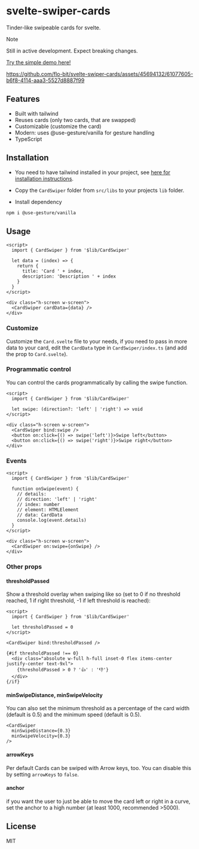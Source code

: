 # svelte-swiper-cards

Tinder-like swipeable cards for svelte.

> [!NOTE]  
> Still in active development. Expect breaking changes.

[Try the simple demo here!](https://flo-bit.github.io/svelte-swiper-cards/simple-demo)

https://github.com/flo-bit/svelte-swiper-cards/assets/45694132/61077605-b6f8-4114-aaa3-5527d8887f99

## Features

- Built with tailwind
- Reuses cards (only two cards, that are swapped)
- Customizable (customize the card)
- Modern: uses @use-gesture/vanilla for gesture handling
- TypeScript

## Installation

- You need to have tailwind installed in your project, see [here for installation instructions](https://tailwindcss.com/docs/guides/sveltekit).

- Copy the `CardSwiper` folder from `src/libs` to your projects `lib` folder.

- Install dependency

```bash
npm i @use-gesture/vanilla
```

## Usage

```svelte
<script>
  import { CardSwiper } from '$lib/CardSwiper'

  let data = (index) => {
    return {
      title: 'Card ' + index,
      description: 'Description ' + index
    }
  }
</script>

<div class="h-screen w-screen">
  <CardSwiper cardData={data} />
</div>
```

### Customize

Customize the `Card.svelte` file to your needs, if you need to pass in more data to your card, edit the `CardData` type in `CardSwiper/index.ts` (and add the prop to `Card.svelte`).

### Programmatic control

You can control the cards programmatically by calling the swipe function.

```svelte
<script>
  import { CardSwiper } from '$lib/CardSwiper'

  let swipe: (direction?: 'left' | 'right') => void
</script>

<div class="h-screen w-screen">
  <CardSwiper bind:swipe />
  <button on:click={() => swipe('left')}>Swipe left</button>
  <button on:click={() => swipe('right')}>Swipe right</button>
</div>
```

### Events

```svelte
<script>
  import { CardSwiper } from '$lib/CardSwiper'

  function onSwipe(event) {
    // details: 
    // direction: 'left' | 'right'
    // index: number
    // element: HTMLElement
    // data: CardData
    console.log(event.details)
  }
</script>

<div class="h-screen w-screen">
  <CardSwiper on:swipe={onSwipe} />
</div>
```

### Other props

#### thresholdPassed

Show a threshold overlay when swiping like so (set to 0 if no threshold reached, 1 if right threshold, -1 if left threshold is reached):

```svelte
<script>
  import { CardSwiper } from '$lib/CardSwiper'

  let thresholdPassed = 0
</script>

<CardSwiper bind:thresholdPassed />

{#if thresholdPassed !== 0}
  <div class="absolute w-full h-full inset-0 flex items-center justify-center text-9xl">
    {thresholdPassed > 0 ? '👍' : '👎'}
  </div>
{/if}
```

#### minSwipeDistance, minSwipeVelocity

You can also set the minimum threshold as a percentage of the card width (default is 0.5) and the minimum speed (default is 0.5).

```svelte
<CardSwiper
  minSwipeDistance={0.3}
  minSwipeVelocity={0.3}
/>
```

#### arrowKeys

Per default Cards can be swiped with Arrow keys, too. You can disable this by setting `arrowKeys` to `false`.

#### anchor

if you want the user to just be able to move the card left or right in a curve, set the anchor to a high number (at least 1000, recommended >5000).

## License

MIT
